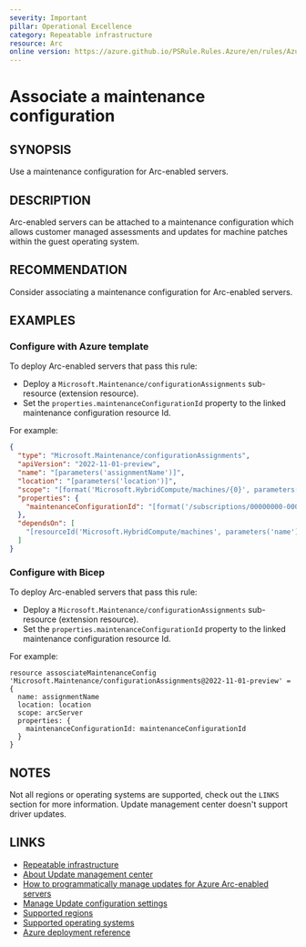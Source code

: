 ```yaml
---
severity: Important
pillar: Operational Excellence
category: Repeatable infrastructure
resource: Arc
online version: https://azure.github.io/PSRule.Rules.Azure/en/rules/Azure.Arc.Server.MaintenanceConfig/
---
```


# Associate a maintenance configuration

## SYNOPSIS

Use a maintenance configuration for Arc-enabled servers.

## DESCRIPTION

Arc-enabled servers can be attached to a maintenance configuration which allows customer managed assessments and updates for machine patches within the guest operating system.

## RECOMMENDATION

Consider associating a maintenance configuration for Arc-enabled servers.

## EXAMPLES

### Configure with Azure template

To deploy Arc-enabled servers that pass this rule:

- Deploy a `Microsoft.Maintenance/configurationAssignments` sub-resource (extension resource).
- Set the `properties.maintenanceConfigurationId` property to the linked maintenance configuration resource Id.

For example:

```json
{
  "type": "Microsoft.Maintenance/configurationAssignments",
  "apiVersion": "2022-11-01-preview",
  "name": "[parameters('assignmentName')]",
  "location": "[parameters('location')]",
  "scope": "[format('Microsoft.HybridCompute/machines/{0}', parameters('name'))]",
  "properties": {
    "maintenanceConfigurationId": "[format('/subscriptions/00000000-0000-0000-0000-000000000000/resourceGroups/test-rg/providers/Microsoft.Maintenance/maintenanceConfigurations/{0}', parameters('maintenanceConfigName'))]",
  },
  "dependsOn": [
    "[resourceId('Microsoft.HybridCompute/machines', parameters('name'))]"
  ]
}
```

### Configure with Bicep

To deploy Arc-enabled servers that pass this rule:

- Deploy a `Microsoft.Maintenance/configurationAssignments` sub-resource (extension resource).
- Set the `properties.maintenanceConfigurationId` property to the linked maintenance configuration resource Id.

For example:

```bicep
resource assosciateMaintenanceConfig 'Microsoft.Maintenance/configurationAssignments@2022-11-01-preview' = {
  name: assignmentName
  location: location
  scope: arcServer
  properties: {
    maintenanceConfigurationId: maintenanceConfigurationId
  }
}
```
## NOTES

Not all regions or operating systems are supported, check out the `LINKS` section for more information. Update management center doesn't support driver updates.

## LINKS

- [Repeatable infrastructure](https://learn.microsoft.com/azure/well-architected/devops/automation-infrastructure)
- [About Update management center](https://learn.microsoft.com/azure/update-center/overview)
- [How to programmatically manage updates for Azure Arc-enabled servers](https://learn.microsoft.com/azure/update-center/manage-arc-enabled-servers-programmatically)
- [Manage Update configuration settings](https://learn.microsoft.com/azure/update-center/manage-update-settings)
- [Supported regions](https://learn.microsoft.com/azure/update-center/support-matrix?tabs=azurearc%2Cazurearc-os#supported-regions)
- [Supported operating systems](https://learn.microsoft.com/azure/update-center/support-matrix?tabs=azurearc%2Cazurearc-os#supported-operating-systems)
- [Azure deployment reference](https://learn.microsoft.com/azure/templates/microsoft.maintenance/configurationassignments)
